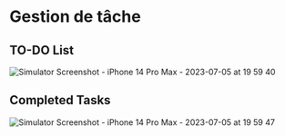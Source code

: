 # Gestion de tâche

## TO-DO List

![Simulator Screenshot - iPhone 14 Pro Max - 2023-07-05 at 19 59 40](https://github.com/jognagram/flutter-liste/assets/61625884/3a90a97f-fd81-4e77-9b04-198184a5ecdb)

## Completed Tasks

![Simulator Screenshot - iPhone 14 Pro Max - 2023-07-05 at 19 59 47](https://github.com/jognagram/flutter-liste/assets/61625884/3b390bcc-b4be-4de3-8071-b5e3051fc8b9)
